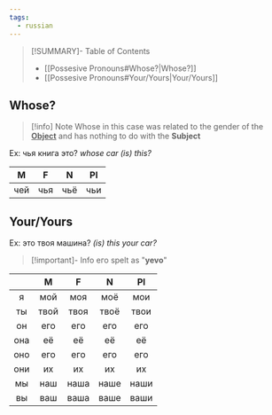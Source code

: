 ```yaml
---
tags:
  - russian
---
```

>[!SUMMARY]- Table of Contents
>   - [[Possesive Pronouns#Whose?|Whose?]]
>   - [[Possesive Pronouns#Your/Yours|Your/Yours]]
## Whose?

>[!info] Note
>Whose in this case was related to the gender of the <u>**Object**</u> and has nothing to do with the **Subject**

Ex: чья книга это? *whose car (is) this?*

|  M  |  F  |  N  | Pl  |
| :-: | :-: | :-: | :-: |
| чей | чья | чьё | чьи |
## Your/Yours

Ex: это твоя машина? *(is) this your car?*

>[!important]- Info
>его spelt as "**yevo**"

|     |  M   |  F   |  N   |  Pl  |
| :-: | :--: | :--: | :--: | :--: |
|  я  | мой  | моя  | моё  | мои  |
| ты  | твой | твоя | твоё | твои |
| он  | его  | его  | его  | его  |
| она |  её  |  её  |  её  |  её  |
| оно | его  | его  | его  | его  |
| они |  их  |  их  |  их  |  их  |
| мы  | наш  | наша | наше | наши |
| вы  | ваш  | ваша | ваше | ваши |
